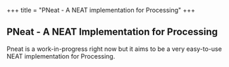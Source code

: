 +++
title = "PNeat - A NEAT implementation for Processing"
+++

## PNeat - A NEAT Implementation for Processing

Pneat is a work-in-progress right now but it aims to be a very easy-to-use NEAT
implementation for Processing.
